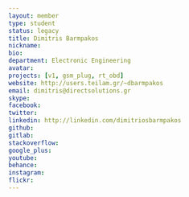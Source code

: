 ```yaml
---
layout: member
type: student
status: legacy
title: Dimitris Barmpakos
nickname:
bio:
department: Electronic Engineering
avatar:
projects: [v1, gsm_plug, rt_obd]
website: http://users.teilam.gr/~dbarmpakos
email: dimitris@directsolutions.gr
skype:
facebook:
twitter:
linkedin: http://linkedin.com/dimitriosbarmpakos
github:
gitlab:
stackoverflow:
google_plus:
youtube:
behance:
instagram:
flickr:
---
```

